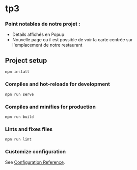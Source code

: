 # tp3

### Point notables de notre projet :
- Details affichés en Popup
- Nouvelle page ou il est possible de voir la carte centrée sur l'emplacement de notre restaurant

## Project setup
```
npm install
```

### Compiles and hot-reloads for development
```
npm run serve
```

### Compiles and minifies for production
```
npm run build
```

### Lints and fixes files
```
npm run lint
```

### Customize configuration
See [Configuration Reference](https://cli.vuejs.org/config/).
